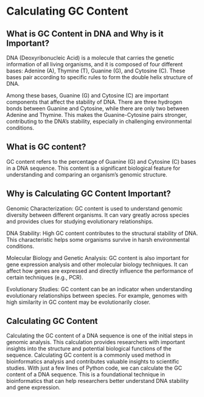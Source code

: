 
# Calculating GC Content

## What is GC Content in DNA and Why is it Important?

DNA (Deoxyribonucleic Acid) is a molecule that carries the genetic information of all living organisms, and it is composed of four different bases: Adenine (A), Thymine (T), Guanine (G), and Cytosine (C). These bases pair according to specific rules to form the double helix structure of DNA.

Among these bases, Guanine (G) and Cytosine (C) are important components that affect the stability of DNA. There are three hydrogen bonds between Guanine and Cytosine, while there are only two between Adenine and Thymine. This makes the Guanine-Cytosine pairs stronger, contributing to the DNA’s stability, especially in challenging environmental conditions.


## What is GC content?
GC content refers to the percentage of Guanine (G) and Cytosine (C) bases in a DNA sequence. This content is a significant biological feature for understanding and comparing an organism’s genomic structure.
## Why is Calculating GC Content Important?
Genomic Characterization: 
GC content is used to understand genomic diversity between different organisms. It can vary greatly across species and provides clues for studying evolutionary relationships.

DNA Stability: 
High GC content contributes to the structural stability of DNA. This characteristic helps some organisms survive in harsh environmental conditions.

Molecular Biology and Genetic Analysis: 
GC content is also important for gene expression analysis and other molecular biology techniques. It can affect how genes are expressed and directly influence the performance of certain techniques (e.g., PCR).

Evolutionary Studies: 
GC content can be an indicator when understanding evolutionary relationships between species. For example, genomes with high similarity in GC content may be evolutionarily closer.
## Calculating GC Content
Calculating the GC content of a DNA sequence is one of the initial steps in genomic analysis. This calculation provides researchers with important insights into the structure and potential biological functions of the sequence. Calculating GC content is a commonly used method in bioinformatics analysis and contributes valuable insights to scientific studies.
With just a few lines of Python code, we can calculate the GC content of a DNA sequence. This is a foundational technique in bioinformatics that can help researchers better understand DNA stability and gene expression.
